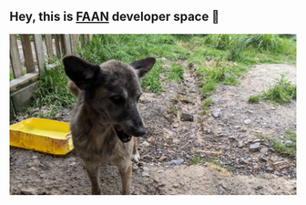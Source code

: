 ## Hey, this is [FAAN](https://www.faanecuador.org/) developer space 👋

![one of the hundreds of recued puppies at FAAN shelter](https://raw.githubusercontent.com/FAANEC/.github/main/profile/assets/puppy.jpg)
